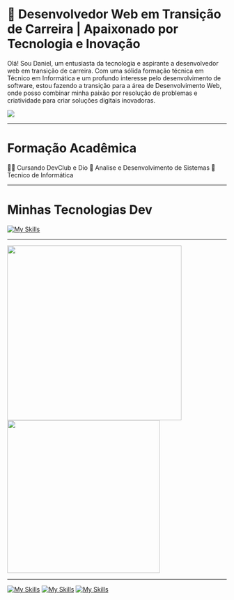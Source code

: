 # 🚀 Desenvolvedor Web em Transição de Carreira | Apaixonado por Tecnologia e Inovação

Olá! Sou Daniel, um entusiasta da tecnologia e aspirante a desenvolvedor web em transição de carreira. Com uma sólida formação técnica em Técnico em Informática e um profundo interesse pelo desenvolvimento de software, estou fazendo a transição para a área de Desenvolvimento Web, onde posso combinar minha paixão por resolução de problemas e criatividade para criar soluções digitais inovadoras.

<img src="https://images-wixmp-ed30a86b8c4ca887773594c2.wixmp.com/f/c83c004e-1370-4756-88e5-4071de797088/dfredg5-0a60e875-646e-4d6c-bb91-73086f012808.gif?token=eyJ0eXAiOiJKV1QiLCJhbGciOiJIUzI1NiJ9.eyJzdWIiOiJ1cm46YXBwOjdlMGQxODg5ODIyNjQzNzNhNWYwZDQxNWVhMGQyNmUwIiwiaXNzIjoidXJuOmFwcDo3ZTBkMTg4OTgyMjY0MzczYTVmMGQ0MTVlYTBkMjZlMCIsIm9iaiI6W1t7InBhdGgiOiJcL2ZcL2M4M2MwMDRlLTEzNzAtNDc1Ni04OGU1LTQwNzFkZTc5NzA4OFwvZGZyZWRnNS0wYTYwZTg3NS02NDZlLTRkNmMtYmI5MS03MzA4NmYwMTI4MDguZ2lmIn1dXSwiYXVkIjpbInVybjpzZXJ2aWNlOmZpbGUuZG93bmxvYWQiXX0.LGN_eGL7dT0xRj4oRbyRRVay-pHbyiXHru7YoVPcRro" />

----------------

# Formação Acadêmica 

:technologist: Cursando DevClub e Dio
:page_facing_up: Analise e Desenvolvimento de Sistemas
🔧 Tecnico de Informática


----------------

# Minhas Tecnologias Dev
[![My Skills](https://skillicons.dev/icons?i=html,css,js,react,java,mysql,mongodb)](https://skillicons.dev)

----------------

<img src="https://github-readme-stats.vercel.app/api?username=DaniAlves27&show_icons=true&theme=dracula" width="400"/> <img src="https://github-readme-stats.vercel.app/api/top-langs/?username=DaniAlves27&layout=compact&theme=dracula" width="350"/>

----------------

[![My Skills](https://skillicons.dev/icons?i=gmail)](https://mail.google.com/mail/u/0/?tab=rm&ogbl#inbox) [![My Skills](https://skillicons.dev/icons?i=instagram)](https://www.instagram.com/daniel.alves27/) [![My Skills](https://skillicons.dev/icons?i=linkedin)](https://www.linkedin.com/in/daniel-alves2/)


